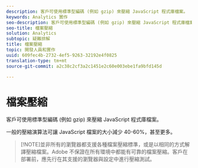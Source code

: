 ```yaml
---
description: 客戶可使用標準型編碼 (例如 gzip) 來壓縮 JavaScript 程式庫檔案。
keywords: Analytics 實作
seo-description: 客戶可使用標準型編碼 (例如 gzip) 來壓縮 JavaScript 程式庫檔案。
seo-title: 檔案壓縮
solution: Analytics
subtopic: 疑難排解
title: 檔案壓縮
topic: 開發人員和實作
uuid: 609fec4b-2732-4ef5-9263-32192e4f0825
translation-type: tm+mt
source-git-commit: a2c38c2cf3a2c1451e2c60e003ebe1fa9bfd145d

---
```



# 檔案壓縮

客戶可使用標準型編碼 (例如 gzip) 來壓縮 JavaScript 程式庫檔案。

一般的壓縮演算法可讓 JavaScript 檔案的大小減少 40-60%，甚至更多。

> [!NOTE]並非所有的瀏覽器都支援各種檔案壓縮標準，或是以相同的方式解譯壓縮檔案。Adobe 不保證在所有環境中都能有可靠的檔案壓縮。客戶在部署前，應先行在其支援的瀏覽器與設定中進行壓縮測試。

